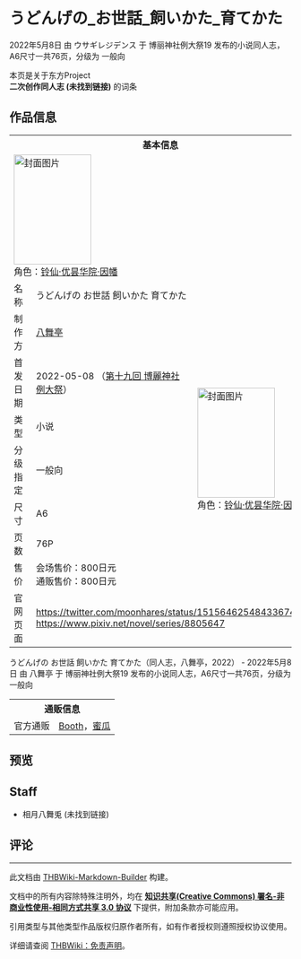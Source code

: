 # うどんげの_お世話_飼いかた_育てかた

<!-- source html: G:\repos\THBWiki-Markdown-Builder\THBWikiMarkdown\Temp\main\4\49\ns0%3A%E3%81%86%E3%81%A9%E3%82%93%E3%81%92%E3%81%AE_%E3%81%8A%E4%B8%96%E8%A9%B1_%E9%A3%BC%E3%81%84%E3%81%8B%E3%81%9F_%E8%82%B2%E3%81%A6%E3%81%8B%E3%81%9F.html -->

2022年5月8日 由 ウサギレジデンス 于 博丽神社例大祭19 发布的小说同人志，A6尺寸一共76页，分级为 一般向

本页是关于东方Project  
 **二次创作同人志 (未找到链接)** 的词条
## 作品信息

<table><tbody><tr><th colspan="3">基本信息</th></tr><tr><td class="cover-artwork-mobile" colspan="2"><a href="./文件-うどんげの_お世話_飼いかた_育てかた封面.jpg.md" class="image" title="封面图片"><img alt="封面图片" src="https://upload.thwiki.cc/thumb/1/19/%E3%81%86%E3%81%A9%E3%82%93%E3%81%92%E3%81%AE_%E3%81%8A%E4%B8%96%E8%A9%B1_%E9%A3%BC%E3%81%84%E3%81%8B%E3%81%9F_%E8%82%B2%E3%81%A6%E3%81%8B%E3%81%9F%E5%B0%81%E9%9D%A2.jpg/138px-%E3%81%86%E3%81%A9%E3%82%93%E3%81%92%E3%81%AE_%E3%81%8A%E4%B8%96%E8%A9%B1_%E9%A3%BC%E3%81%84%E3%81%8B%E3%81%9F_%E8%82%B2%E3%81%A6%E3%81%8B%E3%81%9F%E5%B0%81%E9%9D%A2.jpg" decoding="async" loading="lazy" width="138" height="196" srcset="https://upload.thwiki.cc/thumb/1/19/%E3%81%86%E3%81%A9%E3%82%93%E3%81%92%E3%81%AE_%E3%81%8A%E4%B8%96%E8%A9%B1_%E9%A3%BC%E3%81%84%E3%81%8B%E3%81%9F_%E8%82%B2%E3%81%A6%E3%81%8B%E3%81%9F%E5%B0%81%E9%9D%A2.jpg/207px-%E3%81%86%E3%81%A9%E3%82%93%E3%81%92%E3%81%AE_%E3%81%8A%E4%B8%96%E8%A9%B1_%E9%A3%BC%E3%81%84%E3%81%8B%E3%81%9F_%E8%82%B2%E3%81%A6%E3%81%8B%E3%81%9F%E5%B0%81%E9%9D%A2.jpg 1.5x, https://upload.thwiki.cc/thumb/1/19/%E3%81%86%E3%81%A9%E3%82%93%E3%81%92%E3%81%AE_%E3%81%8A%E4%B8%96%E8%A9%B1_%E9%A3%BC%E3%81%84%E3%81%8B%E3%81%9F_%E8%82%B2%E3%81%A6%E3%81%8B%E3%81%9F%E5%B0%81%E9%9D%A2.jpg/276px-%E3%81%86%E3%81%A9%E3%82%93%E3%81%92%E3%81%AE_%E3%81%8A%E4%B8%96%E8%A9%B1_%E9%A3%BC%E3%81%84%E3%81%8B%E3%81%9F_%E8%82%B2%E3%81%A6%E3%81%8B%E3%81%9F%E5%B0%81%E9%9D%A2.jpg 2x" data-file-width="633" data-file-height="900"></a><div class="cover-char">角色：<a href="./铃仙·优昙华院·因幡.md" title="铃仙·优昙华院·因幡">铃仙·优昙华院·因幡</a></div></td>
</tr><tr><td class="label">名称</td><td colspan="2"> うどんげの お世話 飼いかた 育てかた </td></tr><tr><td class="label">制作方</td><td><a href="/%E5%85%AB%E8%88%9E%E4%BA%AD" title="八舞亭">八舞亭</a></td><td class="cover-artwork" rowspan="7" style="min-width:196px;"><a href="./文件-うどんげの_お世話_飼いかた_育てかた封面.jpg.md" class="image" title="封面图片"><img alt="封面图片" src="https://upload.thwiki.cc/thumb/1/19/%E3%81%86%E3%81%A9%E3%82%93%E3%81%92%E3%81%AE_%E3%81%8A%E4%B8%96%E8%A9%B1_%E9%A3%BC%E3%81%84%E3%81%8B%E3%81%9F_%E8%82%B2%E3%81%A6%E3%81%8B%E3%81%9F%E5%B0%81%E9%9D%A2.jpg/138px-%E3%81%86%E3%81%A9%E3%82%93%E3%81%92%E3%81%AE_%E3%81%8A%E4%B8%96%E8%A9%B1_%E9%A3%BC%E3%81%84%E3%81%8B%E3%81%9F_%E8%82%B2%E3%81%A6%E3%81%8B%E3%81%9F%E5%B0%81%E9%9D%A2.jpg" decoding="async" loading="lazy" width="138" height="196" srcset="https://upload.thwiki.cc/thumb/1/19/%E3%81%86%E3%81%A9%E3%82%93%E3%81%92%E3%81%AE_%E3%81%8A%E4%B8%96%E8%A9%B1_%E9%A3%BC%E3%81%84%E3%81%8B%E3%81%9F_%E8%82%B2%E3%81%A6%E3%81%8B%E3%81%9F%E5%B0%81%E9%9D%A2.jpg/207px-%E3%81%86%E3%81%A9%E3%82%93%E3%81%92%E3%81%AE_%E3%81%8A%E4%B8%96%E8%A9%B1_%E9%A3%BC%E3%81%84%E3%81%8B%E3%81%9F_%E8%82%B2%E3%81%A6%E3%81%8B%E3%81%9F%E5%B0%81%E9%9D%A2.jpg 1.5x, https://upload.thwiki.cc/thumb/1/19/%E3%81%86%E3%81%A9%E3%82%93%E3%81%92%E3%81%AE_%E3%81%8A%E4%B8%96%E8%A9%B1_%E9%A3%BC%E3%81%84%E3%81%8B%E3%81%9F_%E8%82%B2%E3%81%A6%E3%81%8B%E3%81%9F%E5%B0%81%E9%9D%A2.jpg/276px-%E3%81%86%E3%81%A9%E3%82%93%E3%81%92%E3%81%AE_%E3%81%8A%E4%B8%96%E8%A9%B1_%E9%A3%BC%E3%81%84%E3%81%8B%E3%81%9F_%E8%82%B2%E3%81%A6%E3%81%8B%E3%81%9F%E5%B0%81%E9%9D%A2.jpg 2x" data-file-width="633" data-file-height="900"></a><div class="cover-char">角色：<a href="./铃仙·优昙华院·因幡.md" title="铃仙·优昙华院·因幡">铃仙·优昙华院·因幡</a></div></td>
</tr><tr><td class="label">首发日期</td><td>2022-05-08&#160;（<a href="/展会作品列表?e=%E5%8D%9A%E4%B8%BD%E7%A5%9E%E7%A4%BE%E4%BE%8B%E5%A4%A7%E7%A5%AD%2319">第十九回 博麗神社例大祭</a>）</td></tr><tr><td class="label">类型</td><td>小说</td></tr><tr><td class="label">分级指定</td><td>一般向</td></tr><tr><td class="label">尺寸</td><td>A6</td></tr><tr><td class="label">页数</td><td>76P</td></tr><tr><td class="label">售价</td><td>会场售价：800日元<br>通贩售价：800日元</td></tr>
<tr><td class="label">官网页面</td><td colspan="2"><a rel="nofollow" class="external free" href="https://twitter.com/moonhares/status/1515646254843367429">https://twitter.com/moonhares/status/1515646254843367429</a><br><a rel="nofollow" class="external free" href="https://www.pixiv.net/novel/series/8805647">https://www.pixiv.net/novel/series/8805647</a></td></tr></tbody></table>

うどんげの お世話 飼いかた 育てかた（同人志，八舞亭，2022） - 2022年5月8日 由 八舞亭 于 博丽神社例大祭19 发布的小说同人志，A6尺寸一共76页，分级为 一般向

<table><tbody><tr><th colspan="3">通贩信息</th></tr><tr><td class="label">官方通贩</td><td colspan="2"><a rel="nofollow" class="external text" href="https://yamaitei.booth.pm/items/3853402">Booth</a>，<a rel="nofollow" class="external text" href="https://www.melonbooks.co.jp/detail/detail.php?product_id=1465459">蜜瓜</a></td></tr></tbody></table>


## 预览
## Staff
- 相月八舞兎 (未找到链接)

## 评论




---

此文档由 [THBWiki-Markdown-Builder](https://github.com/Delsin-Yu/THBWiki-Markdown-Builder) 构建。

文档中的所有内容除特殊注明外，均在 [**知识共享(Creative Commons) 署名-非商业性使用-相同方式共享 3.0 协议**](https://creativecommons.org/licenses/by-sa/3.0/deed.zh-hans) 下提供，附加条款亦可能应用。

引用类型与其他类型作品版权归原作者所有，如有作者授权则遵照授权协议使用。

详细请查阅 [THBWiki：免责声明](https://thbwiki.cc/THBWiki:%E5%85%8D%E8%B4%A3%E5%A3%B0%E6%98%8E)。

